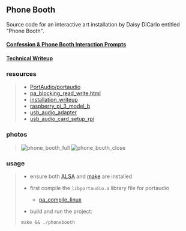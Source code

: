 ## **Phone Booth**
Source code for an interactive art installation by Daisy DiCarlo entitled "Phone Booth".
#### [Confession & Phone Booth Interaction Prompts](interaction_prompts.pdf)
#### [Technical Writeup](technical_writeup.pdf)

### resources
>- [PortAudio/portaudio](https://github.com/PortAudio/portaudio)
>- [pa_blocking_read_write.html](https://portaudio.com/docs/v19-doxydocs/blocking_read_write.html)
>- [installation_writeup](https://docs.google.com/document/d/1XouO8o9H_l_IDd2_Z0JVcL264ybqdvaisL009b8jgXM)
>- [raspberry_pi_3_model_b](https://www.adafruit.com/product/3055)
>- [usb_audio_adapter](https://www.adafruit.com/product/1475)
>- [usb_audio_card_setup_rpi](https://learn.adafruit.com/usb-audio-cards-with-a-raspberry-pi)

### photos
>![phone_booth_full](https://github.com/user-attachments/assets/b7aaa8a6-6af6-4ba0-bad0-9cf907591be2)
>![phone_booth_close](https://github.com/user-attachments/assets/0ffa0b70-8ee9-473a-aeab-1a045e6d444b)

### usage
>- ensure both [ALSA](https://www.alsa-project.org/wiki/Main_Page) and [make](https://www.gnu.org/software/make/manual/make.html) are installed
>
>- first compile the `libportaudio.a` library file for portaudio
  >    - [pa_compile_linux](https://portaudio.com/docs/v19-doxydocs/compile_linux.html)
>
>- build and run the project:
>```
>make && ./phonebooth
>```
